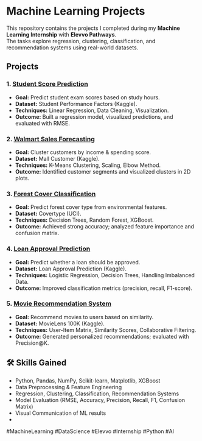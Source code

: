 # Machine Learning Projects

This repository contains the projects I completed during my **Machine Learning Internship** with **Elevvo Pathways**.  
The tasks explore regression, clustering, classification, and recommendation systems using real-world datasets.

## Projects

### 1. [Student Score Prediction](./Student-Score-Prediction)
- **Goal:** Predict student exam scores based on study hours.  
- **Dataset:** Student Performance Factors (Kaggle).  
- **Techniques:** Linear Regression, Data Cleaning, Visualization.  
- **Outcome:** Built a regression model, visualized predictions, and evaluated with RMSE.  

### 2. [Walmart Sales Forecasting](./Walmart-Sales-Forecasting)
- **Goal:** Cluster customers by income & spending score.  
- **Dataset:** Mall Customer (Kaggle).  
- **Techniques:** K-Means Clustering, Scaling, Elbow Method.  
- **Outcome:** Identified customer segments and visualized clusters in 2D plots. 

### 3. [Forest Cover Classification](./Forest-Cover-Classification)
- **Goal:** Predict forest cover type from environmental features.  
- **Dataset:** Covertype (UCI).  
- **Techniques:** Decision Trees, Random Forest, XGBoost.  
- **Outcome:** Achieved strong accuracy; analyzed feature importance and confusion matrix.  

### 4. [Loan Approval Prediction](./Loan-Approval-Prediction)
- **Goal:** Predict whether a loan should be approved.  
- **Dataset:** Loan Approval Prediction (Kaggle).  
- **Techniques:** Logistic Regression, Decision Trees, Handling Imbalanced Data.  
- **Outcome:** Improved classification metrics (precision, recall, F1-score).  

### 5. [Movie Recommendation System](./Movie-Recommendation-System)
- **Goal:** Recommend movies to users based on similarity.  
- **Dataset:** MovieLens 100K (Kaggle).  
- **Techniques:** User-Item Matrix, Similarity Scores, Collaborative Filtering.  
- **Outcome:** Generated personalized recommendations; evaluated with Precision@K.  


## 🛠️ Skills Gained

- Python, Pandas, NumPy, Scikit-learn, Matplotlib, XGBoost  
- Data Preprocessing & Feature Engineering  
- Regression, Clustering, Classification, Recommendation Systems  
- Model Evaluation (RMSE, Accuracy, Precision, Recall, F1, Confusion Matrix)  
- Visual Communication of ML results
- 
#MachineLearning #DataScience #Elevvo #Internship #Python #AI
